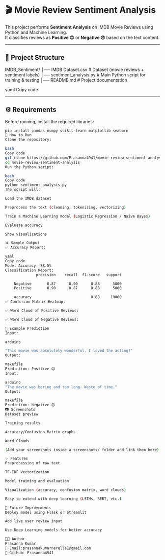 # 🎬 Movie Review Sentiment Analysis

This project performs **Sentiment Analysis** on IMDB Movie Reviews using Python and Machine Learning.  
It classifies reviews as **Positive 😊** or **Negative 😞** based on the text content.

---

## 📂 Project Structure
IMDB_Sentiment/
│── IMDB Dataset.csv # Dataset (movie reviews + sentiment labels)
│── sentiment_analysis.py # Main Python script for training & testing
│── README.md # Project documentation

yaml
Copy code

---

## ⚙️ Requirements

Before running, install the required libraries:

```bash
pip install pandas numpy scikit-learn matplotlib seaborn
🚀 How to Run
Clone the repository:

bash
Copy code
git clone https://github.com/Prasanna4941/movie-review-sentiment-analysis.git
cd movie-review-sentiment-analysis
Run the Python script:

bash
Copy code
python sentiment_analysis.py
The script will:

Load the IMDB dataset

Preprocess the text (cleaning, tokenizing, vectorizing)

Train a Machine Learning model (Logistic Regression / Naive Bayes)

Evaluate accuracy

Show visualizations

📊 Sample Output
✅ Accuracy Report:

yaml
Copy code
Model Accuracy: 88.5%
Classification Report:
              precision    recall  f1-score   support

    Negative       0.87      0.90      0.88      5000
    Positive       0.90      0.87      0.88      5000

    accuracy                           0.88     10000
✅ Confusion Matrix Heatmap:

✅ Word Cloud of Positive Reviews:

✅ Word Cloud of Negative Reviews:

📌 Example Prediction
Input:

arduino

"This movie was absolutely wonderful, I loved the acting!"
Output:

makefile
Prediction: Positive 😊
Input:

arduino
"The movie was boring and too long. Waste of time."
Output:

makefile
Prediction: Negative 😞
📷 Screenshots
Dataset preview

Training results

Accuracy/Confusion Matrix graphs

Word Clouds

(Add your screenshots inside a screenshots/ folder and link them here)

✨ Features
Preprocessing of raw text

TF-IDF Vectorization

Model training and evaluation

Visualization (accuracy, confusion matrix, word clouds)

Easy to extend with deep learning (LSTMs, BERT, etc.)

📌 Future Improvements
Deploy model using Flask or Streamlit

Add live user review input

Use Deep Learning models for better accuracy

👨‍💻 Author
Prasanna Kumar
📧 Email:prasannakumarnerella1@gmail.com
🔗 GitHub: Prasanna4941
